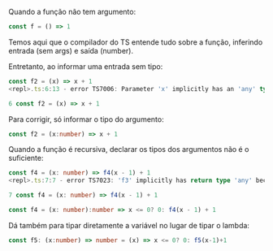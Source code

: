 Quando a função não tem argumento:

```ts
const f = () => 1
```

Temos aqui que o compilador do TS entende tudo sobre a função, inferindo entrada (sem args) e saída (number).

Entretanto, ao informar uma entrada sem tipo:

```ts
const f2 = (x) => x + 1
<repl>.ts:6:13 - error TS7006: Parameter 'x' implicitly has an 'any' type.

6 const f2 = (x) => x + 1
```

Para corrigir, só informar o tipo do argumento:

```ts
const f2 = (x:number) => x + 1
```

Quando a função é recursiva, declarar os tipos dos argumentos não é o suficiente:

```ts
const f4 = (x: number) => f4(x - 1) + 1
<repl>.ts:7:7 - error TS7023: 'f3' implicitly has return type 'any' because it does not have a return type annotation and is referenced directly or indirectly in one of its return expressions.        

7 const f4 = (x: number) => f4(x - 1) + 1
```

```ts
const f4 = (x: number):number => x <= 0? 0: f4(x - 1) + 1
```

Dá também para tipar diretamente a variável no lugar de tipar o lambda:

```ts
const f5: (x:number) => number = (x) => x <= 0? 0: f5(x-1)+1
```
